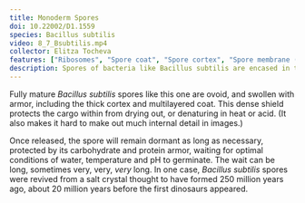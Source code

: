 ```yaml
---
title: Monoderm Spores
doi: 10.22002/D1.1559
species: Bacillus subtilis
video: 8_7_Bsubtilis.mp4
collector: Elitza Tocheva
features: ["Ribosomes", "Spore coat", "Spore cortex", "Spore membrane (inner)", "Spore membrane (outer)"]
description: Spores of bacteria like Bacillus subtilis are encased in two membranes, a thick cortex, and a multilayered protein coat to protect from harsh conditions
---
```


Fully mature *Bacillus subtilis* spores like this one are ovoid, and swollen with armor, including the thick cortex and multilayered coat. This dense shield protects the cargo within from drying out, or denaturing in heat or acid. (It also makes it hard to make out much internal detail in images.)

Once released, the spore will remain dormant as long as necessary, protected by its carbohydrate and protein armor, waiting for optimal conditions of water, temperature and pH to germinate. The wait can be long, sometimes very, very, *very* long. In one case, *Bacillus subtilis* spores were revived from a salt crystal thought to have formed 250 million years ago, about 20 million years before the first dinosaurs appeared.

